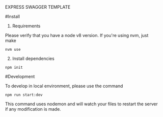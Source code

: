EXPRESS SWAGGER TEMPLATE

#Install

1. Requirements

Please verify that you have a node v8 version. If you're using nvm, just make

```
nvm use
```

2. Install dependencies 

```
npm init
```

#Development

To develop in local environment, please use the command

```
npm run start:dev
```

This command uses nodemon and will watch your files to restart the server if any modification is made.
